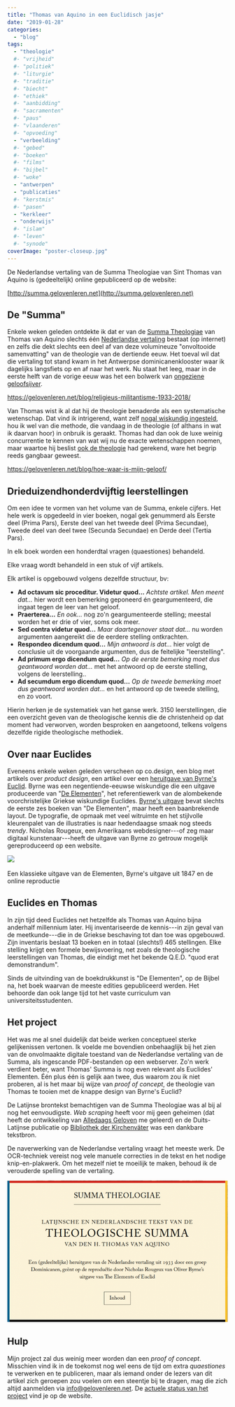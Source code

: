 ```yaml
---
title: "Thomas van Aquino in een Euclidisch jasje"
date: "2019-01-28"
categories: 
  - "blog"
tags:
  - "theologie"
  #- "vrijheid"
  #- "politiek"
  #- "liturgie"
  #- "traditie"
  #- "biecht"
  #- "ethiek"
  #- "aanbidding"
  #- "sacramenten"
  #- "paus"
  #- "vlaanderen"
  #- "opvoeding"
  - "verbeelding"
  #- "gebed"
  #- "boeken"
  #- "films"
  #- "bijbel"
  #- "woke"
  - "antwerpen"
  - "publicaties"
  #- "kerstmis"
  #- "pasen"
  - "kerkleer"
  - "onderwijs"
  #- "islam"
  #- "leven"
  #- "synode"
coverImage: "poster-closeup.jpg"
---
```


De Nederlandse vertaling van de Summa Theologiae van Sint Thomas van Aquino is (gedeeltelijk) online gepubliceerd op de website:

[](http://summa.gelovenleren.net)[http://summa.gelovenleren.net](http://summa.gelovenleren.net)

## De "Summa"  

Enkele weken geleden ontdekte ik dat er van de [Summa Theologiae](https://nl.wikipedia.org/wiki/Summa_theologiae) van Thomas van Aquino slechts één [Nederlandse vertaling](https://ilorentz.org/beenakker/Summa/) bestaat (op internet) en zelfs die dekt slechts een deel af van deze volumineuze "onvoltooide samenvatting" van de theologie van de dertiende eeuw. Het toeval wil dat die vertaling tot stand kwam in het Antwerpse dominicanenklooster waar ik dagelijks langsfiets op en af naar het werk. Nu staat het leeg, maar in de eerste helft van de vorige eeuw was het een bolwerk van [ongeziene geloofsijver](/blog/religieus-militantisme-1933-2018/).  

https://gelovenleren.net/blog/religieus-militantisme-1933-2018/

Van Thomas wist ik al dat hij de theologie benaderde als een systematische wetenschap. Dat vind ik intrigerend, want zelf [nogal wiskundig ingesteld](/blog/zelfs-als-je-twijfelt-aan-god-blijft-het-een-goed-systeem/), hou ik wel van die methode, die vandaag in de theologie (of althans in wat ik daarvan hoor) in onbruik is geraakt. Thomas had dan ook de luxe weinig concurrentie te kennen van wat wij nu de exacte wetenschappen noemen, maar waartoe hij beslist [ook de theologie](/blog/hoe-waar-is-mijn-geloof/) had gerekend, ware het begrip reeds gangbaar geweest.  

https://gelovenleren.net/blog/hoe-waar-is-mijn-geloof/

## Drieduizendhonderdvijftig leerstellingen  

Om een idee te vormen van het volume van de Summa, enkele cijfers. Het hele werk is opgedeeld in vier boeken, nogal gek genummerd als Eerste deel (Prima Pars), Eerste deel van het tweede deel (Prima Secundae), Tweede deel van deel twee (Secunda Secundae) en Derde deel (Tertia Pars).  

In elk boek worden een honderdtal vragen (quaestiones) behandeld.  

Elke vraag wordt behandeld in een stuk of vijf artikels.  

Elk artikel is opgebouwd volgens dezelfde structuur, bv:

- **Ad octavum sic proceditur. Videtur quod…** _Achtste artikel. Men meent dat…_ hier wordt een bemerking geponeerd én geargumenteerd, die ingaat tegen de leer van het geloof.
- **Praerterea…** _En ook…_ nog zo'n geargumenteerde stelling; meestal worden het er drie of vier, soms ook meer.
- **Sed contra videtur quod…** _Maar daartegenover staat dat…_ nu worden argumenten aangereikt die de eerdere stelling ontkrachten.
- **Respondeo dicendum quod…** _Mijn antwoord is dat…_ hier volgt de conclusie uit de voorgaande argumenten, dus de feitelijke "leerstelling".
- **Ad primum ergo dicendum quod…** _Op de eerste bemerking moet dus geantwoord worden dat…_ met het antwoord op de eerste stelling, volgens de leerstelling..
- **Ad secumdum ergo dicendum quod…** _Op de tweede bemerking moet dus geantwoord worden dat…_ en het antwoord op de tweede stelling, en zo voort.

Hierin herken je de systematiek van het ganse werk. 3150 leerstellingen, die een overzicht geven van de theologische kennis die de christenheid op dat moment had verworven, worden besproken en aangetoond, telkens volgens dezelfde rigide theologische methodiek.  

## Over naar Euclides  

Eveneens enkele weken geleden verscheen op co.design, een blog met artikels over _product design_, een artikel over een [heruitgave van Byrne's Euclid](https://www.fastcompany.com/90282910/a-masterpiece-of-ancient-data-viz-reinvented-as-a-gorgeous-website). Byrne was een negentiende-eeuwse wiskundige die een uitgave produceerde van "[De Elementen](https://nl.wikipedia.org/wiki/Elementen_van_Euclides)", het referentiewerk van de alombekende voorchristelijke Griekse wiskundige Euclides. [Byrne's uitgave](https://www.math.ubc.ca/~cass/Euclid/byrne.html) bevat slechts de eerste zes boeken van "De Elementen", maar heeft een baanbrekende layout. De typografie, de opmaak met veel witruimte en het stijlvolle kleurenpalet van de illustraties is naar hedendaagse smaak nog steeds _trendy_. Nicholas Rougeux, een Amerikaans webdesigner---of zeg maar digitaal kunstenaar---heeft de uitgave van Byrne zo getrouw mogelijk gereproduceerd op een website.  

![](https://lh3.googleusercontent.com/V0utRC2zhoWq7rIN1qhyAHsS7IFprmJ46BVStLKNpoH1lzk4KgaQx0QuvSGwN2yHVljaGMrmW5euJpBBGcEKjlnqIlyYgQwYpV9NSjVF5U3Soj5SFoCF5TgR3MH9E_jkPvPhbY_c)

Een klassieke uitgave van de Elementen, Byrne's uitgave uit 1847 en de online reproductie

## Euclides en Thomas  

In zijn tijd deed Euclides net hetzelfde als Thomas van Aquino bijna anderhalf millennium later. Hij inventariseerde de kennis---in zijn geval van de meetkunde---die in de Griekse beschaving tot dan toe was opgebouwd. Zijn inventaris beslaat 13 boeken en in totaal (slechts!) 465 stellingen. Elke stelling krijgt een formele bewijsvoering, net zoals de theologische leerstellingen van Thomas, die eindigt met het bekende Q.E.D. "quod erat demonstrandum".  

Sinds de uitvinding van de boekdrukkunst is "De Elementen", op de Bijbel na, het boek waarvan de meeste edities gepubliceerd werden. Het behoorde dan ook lange tijd tot het vaste curriculum van universiteitsstudenten.  

## Het project  

Het was me al snel duidelijk dat beide werken conceptueel sterke gelijkenissen vertonen. Ik voelde me bovendien onbehaaglijk bij het zien van de onvolmaakte digitale toestand van de Nederlandse vertaling van de Summa, als ingescande PDF-bestanden op een webserver. Zo'n werk verdient beter, want Thomas' Summa is nog even relevant als Euclides' Elementen. Één plus één is gelijk aan twee, dus waarom zou ik niet proberen, al is het maar bij wijze van _proof of concept_, de theologie van Thomas te tooien met de knappe design van Byrne's Euclid?  

De Latijnse brontekst bemachtigen van de Summa Theologiae was al bij al nog het eenvoudigste. _Web scraping_ heeft voor mij geen geheimen (dat heeft de ontwikkeling van [Alledaags Geloven](http://alledaags.gelovenleren.net) me geleerd) en de Duits-Latijnse publicatie op [Bibliothek der Kirchenväter](http://www.unifr.ch/bkv/) was een dankbare tekstbron.  

De naverwerking van de Nederlandse vertaling vraagt het meeste werk. De OCR-techniek vereist nog vele manuele correcties in de tekst en het nodige knip-en-plakwerk. Om het mezelf niet te moeilijk te maken, behoud ik de verouderde spelling van de vertaling.

[![](images/theologischesumma-700x449.png)](http://summa.gelovenleren.net/index.html)

## Hulp  

Mijn project zal dus weinig meer worden dan een _proof of concept_. Misschien vind ik in de toekomst nog wel eens de tijd om extra _quaestiones_ te verwerken en te publiceren, maar als iemand onder de lezers van dit artikel zich geroepen zou voelen om een steentje bij te dragen, mag die zich altijd aanmelden via [info@gelovenleren.net](mailto:info@gelovenleren.net). De [actuele status van het project](http://summa.gelovenleren.net/about.html) vind je op de website.
